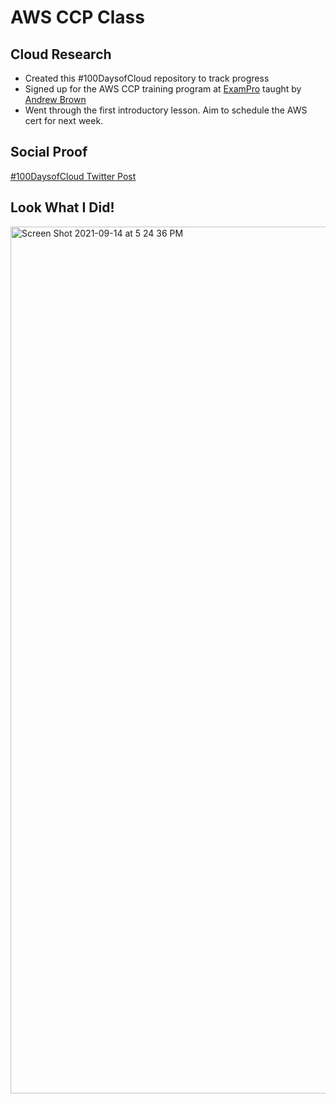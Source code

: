 # AWS CCP Class

## Cloud Research

- Created this #100DaysofCloud repository to track progress
- Signed up for the AWS CCP training program at [ExamPro](https://app.exampro.co/) taught by [Andrew Brown](https://twitter.com/andrewbrown)
- Went through the first introductory lesson. Aim to schedule the AWS cert for next week.

## Social Proof

[#100DaysofCloud Twitter Post](https://twitter.com/JBizzle703/status/1437895708519059463?)

## Look What I Did!
<img width="1387" alt="Screen Shot 2021-09-14 at 5 24 36 PM" src="https://user-images.githubusercontent.com/90277861/133337943-ef809b88-26f6-4265-8575-76f21e1a1122.png">
